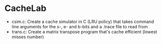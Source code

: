 # CacheLab
- csim.c: Create a cache simulator in C (LRU policy) that takes command line arguments for the s-, e- and b-bits and a .trace file to read from
- trans.c: Create a matrix transpose program that's cache efficient (lowest misses number)
